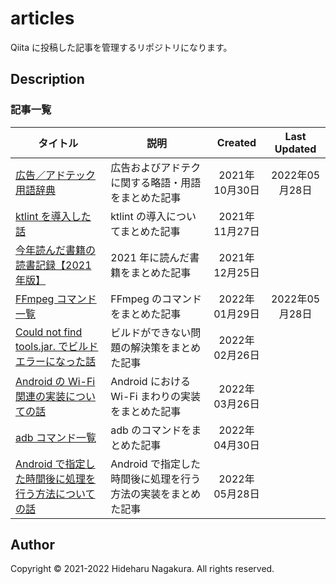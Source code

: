 # articles

Qiita に投稿した記事を管理するリポジトリになります。

## Description

### 記事一覧

| タイトル | 説明 | Created | Last Updated |
| --- | --- | :---: | :---: | 
| [広告／アドテック用語辞典](https://qiita.com/ngkr327/items/95ad713f811710185f44) | 広告およびアドテクに関する略語・用語をまとめた記事 | 2021年10月30日 | 2022年05月28日 |
| [ktlint を導入した話](https://qiita.com/ngkr327/items/fcc2b3dc4e388abcfef3) | ktlint の導入についてまとめた記事 | 2021年11月27日 |  |
| [今年読んだ書籍の読書記録【2021年版】](https://qiita.com/ngkr327/items/963438b127e8d09dda91) | 2021 年に読んだ書籍をまとめた記事 | 2021年12月25日 |  |
| [FFmpeg コマンド一覧](https://qiita.com/ngkr327/items/073725350c3cf43364e0) | FFmpeg のコマンドをまとめた記事 | 2022年01月29日 | 2022年05月28日 |
| [Could not find tools.jar. でビルドエラーになった話](https://qiita.com/ngkr327/items/ce4a56658f8c1d2be410) | ビルドができない問題の解決策をまとめた記事 | 2022年02月26日 |  |
| [Android の Wi-Fi 関連の実装についての話](https://qiita.com/ngkr327/items/dabd90aebe7caaf5b743) | Android における Wi-Fi まわりの実装をまとめた記事 | 2022年03月26日 |  |
| [adb コマンド一覧](https://qiita.com/ngkr327/items/1d371de69f7851971a1c) | adb のコマンドをまとめた記事 | 2022年04月30日 |  |
| [Android で指定した時間後に処理を行う方法についての話](https://qiita.com/ngkr327/items/e21dfb12d39f48f4b08f) | Android で指定した時間後に処理を行う方法の実装をまとめた記事 | 2022年05月28日 |  |

## Author

Copyright © 2021-2022 Hideharu Nagakura. All rights reserved.
